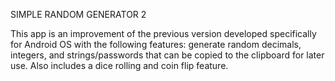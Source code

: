 SIMPLE RANDOM GENERATOR 2

This app is an improvement of the previous version developed specifically for Android OS with the following features: 
generate random decimals, integers, and strings/passwords that can be copied to the clipboard for later use. Also includes a dice rolling and coin flip feature.
